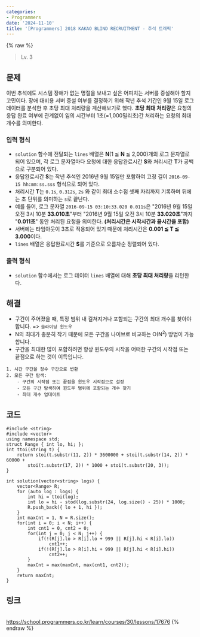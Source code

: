 ```yaml
---
categories:
- Programmers
date: '2024-11-10'
title: '[Programmers] 2018 KAKAO BLIND RECRUITMENT - 추석 트래픽'
---
```


{% raw %}
> Lv. 3<br>

## 문제
이번 추석에도 시스템 장애가 없는 명절을 보내고 싶은 어피치는 서버를 증설해야 할지 고민이다. 장애 대비용 서버 증설 여부를 결정하기 위해 작년 추석 기간인 9월 15일 로그 데이터를 분석한 후 초당 최대 처리량을 계산해보기로 했다.  **초당 최대 처리량**은 요청의 응답 완료 여부에 관계없이 임의 시간부터 1초(=1,000밀리초)간 처리하는 요청의 최대 개수를 의미한다.

### 입력 형식
-   `solution`  함수에 전달되는  `lines`  배열은  **N**(1 ≦  **N**  ≦ 2,000)개의 로그 문자열로 되어 있으며, 각 로그 문자열마다 요청에 대한 응답완료시간  **S**와 처리시간  **T**가 공백으로 구분되어 있다.
-   응답완료시간  **S**는 작년 추석인 2016년 9월 15일만 포함하여 고정 길이  `2016-09-15 hh:mm:ss.sss`  형식으로 되어 있다.
-   처리시간  **T**는  `0.1s`,  `0.312s`,  `2s`  와 같이 최대 소수점 셋째 자리까지 기록하며 뒤에는 초 단위를 의미하는  `s`로 끝난다.
-   예를 들어, 로그 문자열  `2016-09-15 03:10:33.020 0.011s`은 "2016년 9월 15일 오전 3시 10분  **33.010초**"부터 "2016년 9월 15일 오전 3시 10분  **33.020초**"까지 "**0.011초**" 동안 처리된 요청을 의미한다.  **(처리시간은 시작시간과 끝시간을 포함)**
-   서버에는 타임아웃이 3초로 적용되어 있기 때문에 처리시간은  **0.001 ≦ T ≦ 3.000**이다.
-   `lines`  배열은 응답완료시간  **S**를 기준으로 오름차순 정렬되어 있다.

### 출력 형식
-   `solution`  함수에서는 로그 데이터  `lines`  배열에 대해  **초당 최대 처리량**을 리턴한다.

## 해결
- 구간이 주어졌을 때, 특정 범위 내 걸쳐지거나 포함되는 구간의 최대 개수를 찾아야 합니다. => `슬라이딩 윈도우`
- N의 최대가 충분히 작기 때문에 모든 구간을 나이브로 비교하는 O(N<sup>2</sup>) 방법이 가능합니다.
- 구간을 최대한 많이 포함하려면 항상 윈도우의 시작을 어떠한 구간의 시작점 또는 끝점으로 하는 것이 이득입니다.

```
1. 시간 구간을 정수 구간으로 변환
2. 모든 구간 탐색:
	- 구간의 시작점 또는 끝점을 윈도우 시작점으로 설정
	- 모든 구간 탐색하여 윈도우 범위에 포함되는 개수 찾기
	- 최대 개수 업데이트
```

## 코드
```
#include <string>
#include <vector>
using namespace std;
struct Range { int lo, hi; };
int ttoi(string t) {
    return stoi(t.substr(11, 2)) * 3600000 + stoi(t.substr(14, 2)) * 60000 +
        stoi(t.substr(17, 2)) * 1000 + stoi(t.substr(20, 3));
}

int solution(vector<string> logs) {
    vector<Range> R;
    for (auto log : logs) {
        int hi = ttoi(log);
        int lo = hi - stod(log.substr(24, log.size() - 25)) * 1000;
        R.push_back({ lo + 1, hi });
    }
    int maxCnt = 1, N = R.size();
    for(int i = 0; i < N; i++) {
        int cnt1 = 0, cnt2 = 0;
        for(int j = 0; j < N; j++) {
            if(!(R[j].lo > R[i].lo + 999 || R[j].hi < R[i].lo))
                cnt1++;
            if(!(R[j].lo > R[i].hi + 999 || R[j].hi < R[i].hi))
                cnt2++;
        }  
        maxCnt = max(maxCnt, max(cnt1, cnt2));
    }
    return maxCnt;
}
```

## 링크
<br>https://school.programmers.co.kr/learn/courses/30/lessons/17676
{% endraw %}
